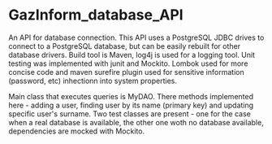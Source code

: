 # GazInform_database_API
An API for database connection. This API uses a PostgreSQL JDBC drives to connect to a PostgreSQL database, but can be easily rebuilt for other database drivers. 
Build tool is Maven, log4j is used for a logging tool. Unit testing was implemented with junit and Mockito. 
Lombok used for more conсise code and maven surefire plugin used for sensitive information (password, etc) inhectionn into system properties.

Main class that executes queries is MyDAO. There methods implemented here - adding a user, finding user by its name (primary key) and updating specific user's surname.
Two test classes are present - one for the case when a real database is available, the other one woth no database available, dependencies are mocked with Mockito. 
